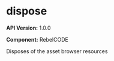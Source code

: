 # dispose

**API Version:** 1.0.0

**Component:** RebelCODE

Disposes of the asset browser resources


